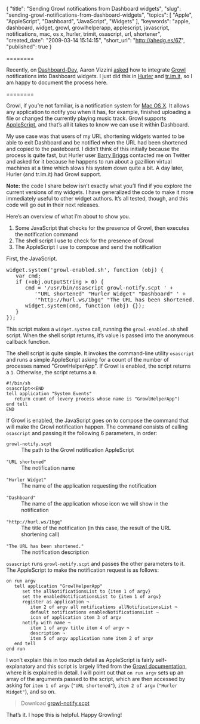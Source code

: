 {
  "title": "Sending Growl notifications from Dashboard widgets",
  "slug": "sending-growl-notifications-from-dashboard-widgets",
  "topics": [
    "Apple",
    "AppleScript",
    "Dashboard",
    "JavaScript",
    "Widgets"
  ],
  "keywords": "apple, dashboard, widget, growl, growlhelperapp, applescript, javascript, notifications, mac, os x, hurler, trimit, osascript, url, shortener",
  "created_date": "2009-03-14 15:14:15",
  "short_url": "http://ahedg.es/67",
  "published": true
}

========

Recently, on [Dashboard-Dev](http://lists.apple.com/mailman/listinfo/dashboard-dev), Aaron Vizzini [asked](http://lists.apple.com/archives/Dashboard-dev/2009/Mar/msg00015.html) how to integrate [Growl](http://growl.info/) notifications into Dashboard widgets. I just did this in [Hurler](http://andrew.hedges.name/widgets/#hurler) and [tr.im.it](http://andrew.hedges.name/widgets/#trimit), so I am happy to document the process here.

========

Growl, if you’re not familiar, is a notification system for [Mac OS X](http://www.apple.com/macosx/). It allows any application to notify you when it has, for example, finished uploading a file or changed the currently playing music track. Growl supports [AppleScript](http://www.apple.com/applescript/), and that’s all it takes to know we can use it within Dashboard.

My use case was that users of my URL shortening widgets wanted to be able to exit Dashboard and be notified when the URL had been shortened and copied to the pasteboard. I didn’t think of this initially because the process is quite fast, but Hurler user [Barry Briggs](https://twitter.com/quiffboy) contacted me on Twitter and asked for it because he happens to run about a gazillion virtual machines at a time which slows his system down quite a bit. A day later, Hurler (and tr.im.it) had Growl support.

**Note:** the code I share below isn’t exactly what you’ll find if you explore the current versions of my widgets. I have generalized the code to make it more immediately useful to other widget authors. It’s all tested, though, and this code will go out in their next releases.

Here’s an overview of what I’m about to show you.

1. Some JavaScript that checks for the presence of Growl, then executes the notification command
2. The shell script I use to check for the presence of Growl
3. The AppleScript I use to compose and send the notification

First, the JavaScript.

<pre class="sh_javascript">
widget.system('growl-enabled.sh', function (obj) {
   var cmd;
   if (+obj.outputString > 0) {
      cmd = '/usr/bin/osascript growl-notify.scpt ' +
         '"URL shortened" "Hurler Widget" "Dashboard" ' +
         '"http://hurl.ws/1bgq" "The URL has been shortened."';
      widget.system(cmd, function (obj) {});
   }
});
</pre>

This script makes a `widget.system` call, running the `growl-enabled.sh` shell script. When the shell script returns, it’s value is passed into the anonymous callback function.

The shell script is quite simple. It invokes the command-line utility `osascript` and runs a simple AppleScript asking for a count of the number of processes named "GrowlHelperApp". If Growl is enabled, the script returns a `1`. Otherwise, the script returns a `0`.

    #!/bin/sh
    osascript<<END
    tell application "System Events"
       return count of (every process whose name is "GrowlHelperApp")
    end tell
    END

If Growl is enabled, the JavaScript goes on to compose the command that will make the Growl notification happen. The command consists of calling `osascript` and passing it the following 6 parameters, in order:

<dl>
  <dt><code>growl-notify.scpt</code></dt>
    <dd>The path to the Growl notification AppleScript<br><br></dd>
  <dt><code>"URL shortened"</code></dt>
    <dd>The notification name<br><br></dd>
  <dt><code>"Hurler Widget"</code></dt>
    <dd>The name of the application requesting the notification<br><br></dd>
  <dt><code>"Dashboard"</code></dt>
    <dd>The name of the application whose icon we will show in the notification<br><br></dd>
  <dt><code>"http://hurl.ws/1bgq"</code></dt>
    <dd>The title of the notification (in this case, the result of the URL shortening call)<br><br></dd>
  <dt><code>"The URL has been shortened."</code></dt>
    <dd>The notification description</dd>
</dl>

`osascript` runs `growl-notify.scpt` and passes the other parameters to it. The AppleScript to make the notification request is as follows:

    on run argv
       tell application "GrowlHelperApp"
          set the allNotificationsList to {item 1 of argv}
          set the enabledNotificationsList to {item 1 of argv}
          register as application ¬
             item 2 of argv all notifications allNotificationsList ¬
             default notifications enabledNotificationsList ¬
             icon of application item 3 of argv
          notify with name ¬
             item 1 of argv title item 4 of argv ¬
             description ¬
             item 5 of argv application name item 2 of argv
       end tell
    end run

I won’t explain this in too much detail as AppleScript is fairly self-explanatory and this script is largely lifted from the [Growl documentation](http://growl.info/documentation/applescript-support.php), where it is explained in detail. I will point out that `on run argv` sets up an array of the arguments passed to the script, which are then accessed by asking for `item 1 of argv` (`"URL shortened"`), `item 2 of argv` (`"Hurler Widget"`), and so on.

> Download [growl-notify.scpt](http://segdeha.com/blog/assets/files/growl-notify.scpt.zip)

That’s it. I hope this is helpful. Happy Growling!
